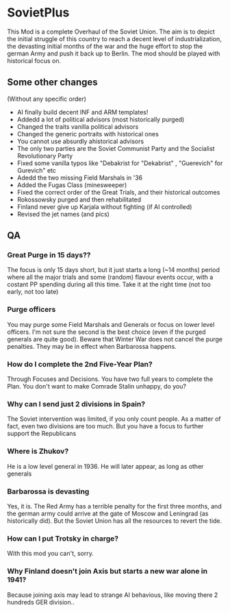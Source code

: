 # SovietPlus

This Mod is a complete Overhaul of the Soviet Union. The aim is to depict the initial struggle of this country to reach a decent level of industrialization, the devasting initial months of the war and the huge effort to stop the german Army and push it back up to Berlin.
The mod should be played with historical focus on.

## Some other changes
(Without any specific order)
* AI finally build decent INF and ARM templates!
* Addedd a lot of political advisors (most historically purged)
* Changed the traits vanilla political advisors
* Changed the generic portraits with historical ones
* You cannot use absurdly ahistorical advisors
* The only two parties are the Soviet Communist Party and the Socialist Revolutionary Party
* Fixed some vanilla typos like "Debakrist for "Dekabrist" , "Guerevich" for Gurevich" etc
* Adedd the two missing Field Marshals in '36
* Added the Fugas Class (minesweeper)
* Fixed the correct order of the Great Trials, and their historical outcomes
* Rokossowsky purged and then rehabilitated
* Finland never give up Karjala without fighting (if AI controlled)
* Revised the jet names (and pics)


## QA
### Great Purge in 15 days??
The focus is only 15 days short, but it just starts a long (~14 months) period where all the major trials and some (random) flavour events occur, with a costant PP spending during all this time. Take it at the right time (not too early, not too late)

### Purge officers
You may purge some Field Marshals and Generals or focus on lower level officers. I'm not sure the second is the best choice (even if the purged generals are quite good). Beware that Winter War does not cancel the purge penalties. They may be in effect when Barbarossa happens.

### How do I complete the 2nd Five-Year Plan?
Through Focuses and Decisions. You have two full years to complete the Plan. You don't want to make Comrade Stalin unhappy, do you?

### Why can I send just 2 divisions in Spain?
The Soviet intervention was limited, if you only count people. As a matter of fact, even two divisions are too much. But you have a focus to further support the Republicans

### Where is Zhukov?
He is a low level general in 1936. He will later appear, as long as other generals

### Barbarossa is devasting
Yes, it is. The Red Army has a terrible penalty for the first three months, and the german army could arrive at the gate of Moscow and Leningrad (as historically did). But the Soviet Union has all the resources to revert the tide.

### How can I put Trotsky in charge?
With this mod you can't, sorry.

### Why Finland doesn't join Axis but starts a new war alone in 1941?
Because joining axis may lead to strange AI behavious, like moving there 2 hundreds GER division..
